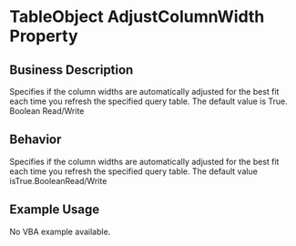 # TableObject AdjustColumnWidth Property

## Business Description
Specifies if the column widths are automatically adjusted for the best fit each time you refresh the specified query table. The default value is True. Boolean Read/Write

## Behavior
Specifies if the column widths are automatically adjusted for the best fit each time you refresh the specified query table. The default value isTrue.BooleanRead/Write

## Example Usage
No VBA example available.